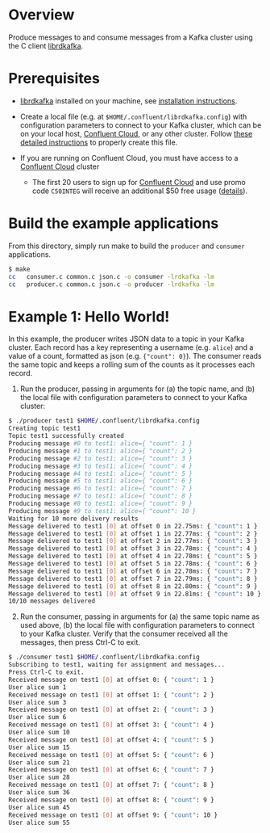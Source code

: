 # Overview

Produce messages to and consume messages from a Kafka cluster using the C client [librdkafka](https://github.com/edenhill/librdkafka).

# Prerequisites

* [librdkafka](https://github.com/edenhill/librdkafka) installed on your machine, see [installation instructions](https://github.com/edenhill/librdkafka/blob/master/README.md#instructions).
* Create a local file (e.g. at `$HOME/.confluent/librdkafka.config`) with configuration parameters to connect to your Kafka cluster, which can be on your local host, [Confluent Cloud](https://www.confluent.io/confluent-cloud/?utm_source=github&utm_medium=demo&utm_campaign=ch.examples_type.community_content.clients-ccloud), or any other cluster.  Follow [these detailed instructions](https://github.com/confluentinc/configuration-templates/tree/master/README.md) to properly create this file. 
* If you are running on Confluent Cloud, you must have access to a [Confluent Cloud](https://www.confluent.io/confluent-cloud/?utm_source=github&utm_medium=demo&utm_campaign=ch.examples_type.community_content.clients-ccloud) cluster

  * The first 20 users to sign up for [Confluent Cloud](https://www.confluent.io/confluent-cloud/?utm_source=github&utm_medium=demo&utm_campaign=ch.examples_type.community_content.clients-ccloud) and use promo code ``C50INTEG`` will receive an additional $50 free usage ([details](https://www.confluent.io/confluent-cloud-promo-disclaimer/?utm_source=github&utm_medium=demo&utm_campaign=ch.examples_type.community_content.clients-ccloud)).

# Build the example applications

From this directory, simply run make to build the `producer` and `consumer` applications.

```bash
$ make
cc   consumer.c common.c json.c -o consumer -lrdkafka -lm
cc   producer.c common.c json.c -o producer -lrdkafka -lm
```

# Example 1: Hello World!

In this example, the producer writes JSON data to a topic in your Kafka cluster.
Each record has a key representing a username (e.g. `alice`) and a value of a count, formatted as json (e.g. `{"count": 0}`).
The consumer reads the same topic and keeps a rolling sum of the counts as it processes each record.

1. Run the producer, passing in arguments for (a) the topic name, and (b) the local file with configuration parameters to connect to your Kafka cluster:

```bash
$ ./producer test1 $HOME/.confluent/librdkafka.config
Creating topic test1
Topic test1 successfully created
Producing message #0 to test1: alice={ "count": 1 }
Producing message #1 to test1: alice={ "count": 2 }
Producing message #2 to test1: alice={ "count": 3 }
Producing message #3 to test1: alice={ "count": 4 }
Producing message #4 to test1: alice={ "count": 5 }
Producing message #5 to test1: alice={ "count": 6 }
Producing message #6 to test1: alice={ "count": 7 }
Producing message #7 to test1: alice={ "count": 8 }
Producing message #8 to test1: alice={ "count": 9 }
Producing message #9 to test1: alice={ "count": 10 }
Waiting for 10 more delivery results
Message delivered to test1 [0] at offset 0 in 22.75ms: { "count": 1 }
Message delivered to test1 [0] at offset 1 in 22.77ms: { "count": 2 }
Message delivered to test1 [0] at offset 2 in 22.77ms: { "count": 3 }
Message delivered to test1 [0] at offset 3 in 22.78ms: { "count": 4 }
Message delivered to test1 [0] at offset 4 in 22.78ms: { "count": 5 }
Message delivered to test1 [0] at offset 5 in 22.78ms: { "count": 6 }
Message delivered to test1 [0] at offset 6 in 22.78ms: { "count": 7 }
Message delivered to test1 [0] at offset 7 in 22.79ms: { "count": 8 }
Message delivered to test1 [0] at offset 8 in 22.80ms: { "count": 9 }
Message delivered to test1 [0] at offset 9 in 22.81ms: { "count": 10 }
10/10 messages delivered
```


2. Run the consumer, passing in arguments for (a) the same topic name as used above, (b) the local file with configuration parameters to connect to your Kafka cluster. Verify that the consumer received all the messages, then press Ctrl-C to exit.

```bash
$ ./consumer test1 $HOME/.confluent/librdkafka.config
Subscribing to test1, waiting for assignment and messages...
Press Ctrl-C to exit.
Received message on test1 [0] at offset 0: { "count": 1 }
User alice sum 1
Received message on test1 [0] at offset 1: { "count": 2 }
User alice sum 3
Received message on test1 [0] at offset 2: { "count": 3 }
User alice sum 6
Received message on test1 [0] at offset 3: { "count": 4 }
User alice sum 10
Received message on test1 [0] at offset 4: { "count": 5 }
User alice sum 15
Received message on test1 [0] at offset 5: { "count": 6 }
User alice sum 21
Received message on test1 [0] at offset 6: { "count": 7 }
User alice sum 28
Received message on test1 [0] at offset 7: { "count": 8 }
User alice sum 36
Received message on test1 [0] at offset 8: { "count": 9 }
User alice sum 45
Received message on test1 [0] at offset 9: { "count": 10 }
User alice sum 55
```
